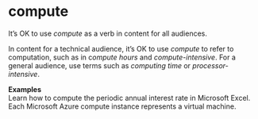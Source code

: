 ﻿# compute

It’s OK to use *compute* as a verb in content for all audiences.

In content for a technical audience, it’s OK to use *compute* to refer to computation, such as in c*ompute hours* and *compute-intensive*. For a general audience, use terms such as *computing time* or *processor-intensive*.

**Examples**  
Learn how to compute the periodic annual interest rate in Microsoft Excel.   
Each Microsoft Azure compute instance represents a virtual machine.  
